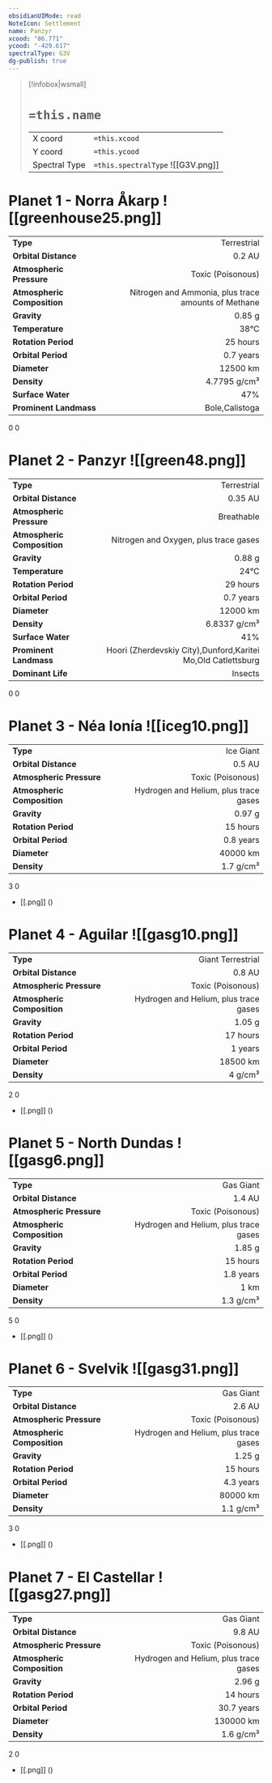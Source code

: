 ```yaml
---
obsidianUIMode: read
NoteIcon: Settlement
name: Panzyr
xcood: "86.771"
ycood: "-429.617"
spectralType: G3V
dg-publish: true
---
```

> [!infobox|wsmall]
> # `=this.name`
> | | |
> | - | - |
> | X coord | `=this.xcood` |
> | Y coord| `=this.ycood` |
> | Spectral Type | `=this.spectralType` ![[G3V.png]] |

# Planet 1 - Norra Åkarp ![[greenhouse25.png]]
|                             |                           |
| --------------------------- | -------------------------:|
| **Type**                    |             Terrestrial |
| **Orbital Distance**        |   0.2 AU |
| **Atmospheric Pressure**    |       Toxic (Poisonous) |
| **Atmospheric Composition** |      Nitrogen and Ammonia, plus trace amounts of Methane |
| **Gravity**                 |        0.85 g |
| **Temperature**             |    38°C |
| **Rotation Period**         |  25 hours |
| **Orbital Period** | 0.7 years |
| **Diameter**                |      12500 km | 
| **Density**                 |    4.7795 g/cm³ |
| **Surface Water**           |           47% | 
| **Prominent Landmass**      |         Bole,Calistoga | 



0
0



# Planet 2 - Panzyr ![[green48.png]]
|                             |                           |
| --------------------------- | -------------------------:|
| **Type**                    |             Terrestrial |
| **Orbital Distance**        |   0.35 AU |
| **Atmospheric Pressure**    |       Breathable |
| **Atmospheric Composition** |      Nitrogen and Oxygen, plus trace gases |
| **Gravity**                 |        0.88 g |
| **Temperature**             |    24°C |
| **Rotation Period**         |  29 hours |
| **Orbital Period** | 0.7 years |
| **Diameter**                |      12000 km | 
| **Density**                 |    6.8337 g/cm³ |
| **Surface Water**           |           41% | 
| **Prominent Landmass**      |         Hoori (Zherdevskiy City),Dunford,Karitei Mo,Old Catlettsburg | 
| **Dominant Life**           |         Insects |



0
0



# Planet 3 - Néa Ionía ![[iceg10.png]]
|                             |                           |
| --------------------------- | -------------------------:|
| **Type**                    |             Ice Giant |
| **Orbital Distance**        |   0.5 AU |
| **Atmospheric Pressure**    |       Toxic (Poisonous) |
| **Atmospheric Composition** |      Hydrogen and Helium, plus trace gases |
| **Gravity**                 |        0.97 g |
| **Rotation Period**         |  15 hours |
| **Orbital Period** | 0.8 years |
| **Diameter**                |      40000 km | 
| **Density**                 |    1.7 g/cm³ |



3
0

- [[.png]]  ()

# Planet 4 - Aguilar ![[gasg10.png]]
|                             |                           |
| --------------------------- | -------------------------:|
| **Type**                    |             Giant Terrestrial |
| **Orbital Distance**        |   0.8 AU |
| **Atmospheric Pressure**    |       Toxic (Poisonous) |
| **Atmospheric Composition** |      Hydrogen and Helium, plus trace gases |
| **Gravity**                 |        1.05 g |
| **Rotation Period**         |  17 hours |
| **Orbital Period** | 1 years |
| **Diameter**                |      18500 km | 
| **Density**                 |    4 g/cm³ |



2
0

- [[.png]]  ()

# Planet 5 - North Dundas ![[gasg6.png]]
|                             |                           |
| --------------------------- | -------------------------:|
| **Type**                    |             Gas Giant |
| **Orbital Distance**        |   1.4 AU |
| **Atmospheric Pressure**    |       Toxic (Poisonous) |
| **Atmospheric Composition** |      Hydrogen and Helium, plus trace gases |
| **Gravity**                 |        1.85 g |
| **Rotation Period**         |  15 hours |
| **Orbital Period** | 1.8 years |
| **Diameter**                |      1 km | 
| **Density**                 |    1.3 g/cm³ |



5
0

- [[.png]]  ()

# Planet 6 - Svelvik ![[gasg31.png]]
|                             |                           |
| --------------------------- | -------------------------:|
| **Type**                    |             Gas Giant |
| **Orbital Distance**        |   2.6 AU |
| **Atmospheric Pressure**    |       Toxic (Poisonous) |
| **Atmospheric Composition** |      Hydrogen and Helium, plus trace gases |
| **Gravity**                 |        1.25 g |
| **Rotation Period**         |  15 hours |
| **Orbital Period** | 4.3 years |
| **Diameter**                |      80000 km | 
| **Density**                 |    1.1 g/cm³ |



3
0

- [[.png]]  ()

# Planet 7 - El Castellar ![[gasg27.png]]
|                             |                           |
| --------------------------- | -------------------------:|
| **Type**                    |             Gas Giant |
| **Orbital Distance**        |   9.8 AU |
| **Atmospheric Pressure**    |       Toxic (Poisonous) |
| **Atmospheric Composition** |      Hydrogen and Helium, plus trace gases |
| **Gravity**                 |        2.96 g |
| **Rotation Period**         |  14 hours |
| **Orbital Period** | 30.7 years |
| **Diameter**                |      130000 km | 
| **Density**                 |    1.6 g/cm³ |



2
0

- [[.png]]  ()

